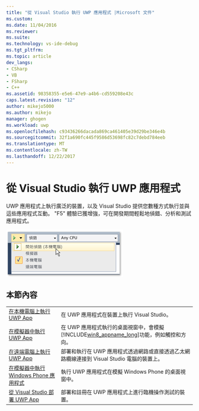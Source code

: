 ```yaml
---
title: "從 Visual Studio 執行 UWP 應用程式 |Microsoft 文件"
ms.custom: 
ms.date: 11/04/2016
ms.reviewer: 
ms.suite: 
ms.technology: vs-ide-debug
ms.tgt_pltfrm: 
ms.topic: article
dev_langs:
- CSharp
- VB
- FSharp
- C++
ms.assetid: 98358355-e5e6-47e9-a4b6-cd559208e43c
caps.latest.revision: "12"
author: mikejo5000
ms.author: mikejo
manager: ghogen
ms.workload: uwp
ms.openlocfilehash: c93436266dacada869ca461405e39d29be346e4b
ms.sourcegitcommit: 32f1a690fc445f9586d53698fc82c7debd784eeb
ms.translationtype: MT
ms.contentlocale: zh-TW
ms.lasthandoff: 12/22/2017
---
```

# <a name="run-uwp-apps-from-visual-studio"></a>從 Visual Studio 執行 UWP 應用程式
UWP 應用程式上執行廣泛的裝置，以及 Visual Studio 提供您數種方式執行並與這些應用程式互動。 "F5" 體驗已獲增強，可在開發期間輕鬆地偵錯、分析和測試應用程式。  
  
 ![開始偵錯，並選取目標](../debugger/media/vsrun_dropdownlist.png "VSRUN_DropDownList")  
  
## <a name="in-this-section"></a>本節內容  
  
|||  
|-|-|  
|[在本機電腦上執行 UWP App](../debugger/run-windows-store-apps-on-the-local-machine.md)|在 UWP 應用程式在裝置上執行 Visual Studio。|  
|[在模擬器中執行 UWP App](../debugger/run-windows-store-apps-in-the-simulator.md)|在 UWP 應用程式執行的桌面視窗中，會模擬[!INCLUDE[win8_appname_long](../debugger/includes/win8_appname_long_md.md)]功能，例如觸控和方向。|  
|[在遠端電腦上執行 UWP App](../debugger/run-windows-store-apps-on-a-remote-machine.md)|部署和執行在 UWP 應用程式透過網路或直接透過乙太網路纜線連接到 Visual Studio 電腦的裝置上。|  
|[在模擬器中執行 Windows Phone 應用程式](../debugger/run-windows-phone-apps-in-the-emulator.md)|執行 UWP 應用程式在模擬 Windows Phone 的桌面視窗中。|  
|[從 Visual Studio 部署 UWP App](../debugger/deploy-windows-store-apps-from-visual-studio.md)|部署和註冊在 UWP 應用程式上進行臨機操作測試的裝置。|